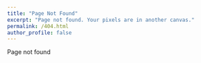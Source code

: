 ```yaml
---
title: "Page Not Found"
excerpt: "Page not found. Your pixels are in another canvas."
permalink: /404.html
author_profile: false
---
```


Page not found

<script>
  var GOOG_FIXURL_LANG = 'en';
  var GOOG_FIXURL_SITE = 'https://taewanlee.github.io/'
</script>
<script src="https://linkhelp.clients.google.com/tbproxy/lh/wm/fixurl.js">
</script>

